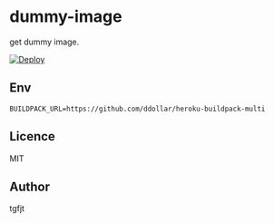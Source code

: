 # dummy-image

get dummy image.

[![Deploy](https://www.herokucdn.com/deploy/button.svg)](https://heroku.com/deploy?template=https://github.com/tgfjt/dummy-image)

## Env
`BUILDPACK_URL=https://github.com/ddollar/heroku-buildpack-multi`

## Licence
MIT

## Author
tgfjt
